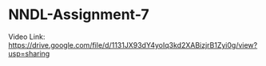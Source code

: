 # NNDL-Assignment-7
Video Link: https://drive.google.com/file/d/1131JX93dY4yoIq3kd2XABizjrB1Zyi0g/view?usp=sharing

